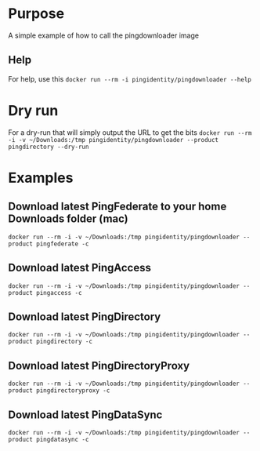 # Purpose
A simple example of how to call the pingdownloader image

## Help
For help, use this
`docker run --rm -i pingidentity/pingdownloader --help`

# Dry run
For a dry-run that will simply output the URL to get the bits
`docker run --rm -i -v ~/Downloads:/tmp pingidentity/pingdownloader --product pingdirectory --dry-run`

# Examples
## Download latest PingFederate to your home Downloads folder (mac)
`docker run --rm -i -v ~/Downloads:/tmp pingidentity/pingdownloader --product pingfederate -c`

## Download latest PingAccess
`docker run --rm -i -v ~/Downloads:/tmp pingidentity/pingdownloader --product pingaccess -c`

## Download latest PingDirectory
`docker run --rm -i -v ~/Downloads:/tmp pingidentity/pingdownloader --product pingdirectory -c`

## Download latest PingDirectoryProxy
`docker run --rm -i -v ~/Downloads:/tmp pingidentity/pingdownloader --product pingdirectoryproxy -c`

## Download latest PingDataSync
`docker run --rm -i -v ~/Downloads:/tmp pingidentity/pingdownloader --product pingdatasync -c`
